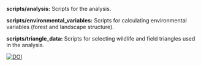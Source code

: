**scripts/analysis:** Scripts for the analysis.

**scripts/environmental_variables:** Scripts for calculating environmental variables (forest and landscape structure).

**scripts/triangle_data:** Scripts for selecting wildlife and field triangles used in the analysis.

[![DOI](https://zenodo.org/badge/895479667.svg)](https://doi.org/10.5281/zenodo.14280716)
